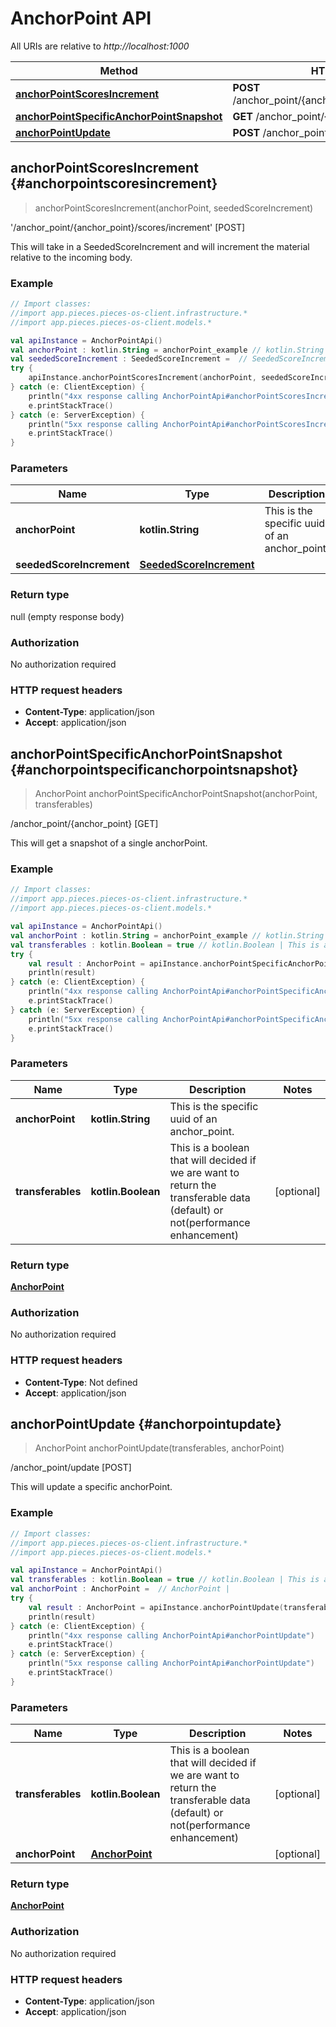 # AnchorPoint API

All URIs are relative to *http://localhost:1000*

Method | HTTP request
------------- | -------------
[**anchorPointScoresIncrement**](#anchorpointscoresincrement) | **POST** /anchor_point/\{anchor_point\}/scores/increment
[**anchorPointSpecificAnchorPointSnapshot**](#anchorpointspecificanchorpointsnapshot) | **GET** /anchor_point/\{anchor_point\}
[**anchorPointUpdate**](#anchorpointupdate) | **POST** /anchor_point/update


## **anchorPointScoresIncrement** {#anchorpointscoresincrement}
> anchorPointScoresIncrement(anchorPoint, seededScoreIncrement)

&#39;/anchor_point/\{anchor_point\}/scores/increment&#39; [POST]

This will take in a SeededScoreIncrement and will increment the material relative to the incoming body.

### Example
```kotlin
// Import classes:
//import app.pieces.pieces-os-client.infrastructure.*
//import app.pieces.pieces-os-client.models.*

val apiInstance = AnchorPointApi()
val anchorPoint : kotlin.String = anchorPoint_example // kotlin.String | This is the specific uuid of an anchor_point.
val seededScoreIncrement : SeededScoreIncrement =  // SeededScoreIncrement | 
try {
    apiInstance.anchorPointScoresIncrement(anchorPoint, seededScoreIncrement)
} catch (e: ClientException) {
    println("4xx response calling AnchorPointApi#anchorPointScoresIncrement")
    e.printStackTrace()
} catch (e: ServerException) {
    println("5xx response calling AnchorPointApi#anchorPointScoresIncrement")
    e.printStackTrace()
}
```

### Parameters

Name | Type | Description  | Notes
------------- | ------------- | ------------- | -------------
 **anchorPoint** | **kotlin.String**| This is the specific uuid of an anchor_point. |
 **seededScoreIncrement** | [**SeededScoreIncrement**](../models/SeededScoreIncrement)|  | [optional]

### Return type

null (empty response body)

### Authorization

No authorization required

### HTTP request headers

 - **Content-Type**: application/json
 - **Accept**: application/json

## **anchorPointSpecificAnchorPointSnapshot** {#anchorpointspecificanchorpointsnapshot}
> AnchorPoint anchorPointSpecificAnchorPointSnapshot(anchorPoint, transferables)

/anchor_point/\{anchor_point\} [GET]

This will get a snapshot of a single anchorPoint.

### Example
```kotlin
// Import classes:
//import app.pieces.pieces-os-client.infrastructure.*
//import app.pieces.pieces-os-client.models.*

val apiInstance = AnchorPointApi()
val anchorPoint : kotlin.String = anchorPoint_example // kotlin.String | This is the specific uuid of an anchor_point.
val transferables : kotlin.Boolean = true // kotlin.Boolean | This is a boolean that will decided if we are want to return the transferable data (default) or not(performance enhancement)
try {
    val result : AnchorPoint = apiInstance.anchorPointSpecificAnchorPointSnapshot(anchorPoint, transferables)
    println(result)
} catch (e: ClientException) {
    println("4xx response calling AnchorPointApi#anchorPointSpecificAnchorPointSnapshot")
    e.printStackTrace()
} catch (e: ServerException) {
    println("5xx response calling AnchorPointApi#anchorPointSpecificAnchorPointSnapshot")
    e.printStackTrace()
}
```

### Parameters

Name | Type | Description  | Notes
------------- | ------------- | ------------- | -------------
 **anchorPoint** | **kotlin.String**| This is the specific uuid of an anchor_point. |
 **transferables** | **kotlin.Boolean**| This is a boolean that will decided if we are want to return the transferable data (default) or not(performance enhancement) | [optional]

### Return type

[**AnchorPoint**](../models/AnchorPoint)

### Authorization

No authorization required

### HTTP request headers

 - **Content-Type**: Not defined
 - **Accept**: application/json

## **anchorPointUpdate** {#anchorpointupdate}
> AnchorPoint anchorPointUpdate(transferables, anchorPoint)

/anchor_point/update [POST]

This will update a specific anchorPoint.

### Example
```kotlin
// Import classes:
//import app.pieces.pieces-os-client.infrastructure.*
//import app.pieces.pieces-os-client.models.*

val apiInstance = AnchorPointApi()
val transferables : kotlin.Boolean = true // kotlin.Boolean | This is a boolean that will decided if we are want to return the transferable data (default) or not(performance enhancement)
val anchorPoint : AnchorPoint =  // AnchorPoint | 
try {
    val result : AnchorPoint = apiInstance.anchorPointUpdate(transferables, anchorPoint)
    println(result)
} catch (e: ClientException) {
    println("4xx response calling AnchorPointApi#anchorPointUpdate")
    e.printStackTrace()
} catch (e: ServerException) {
    println("5xx response calling AnchorPointApi#anchorPointUpdate")
    e.printStackTrace()
}
```

### Parameters

Name | Type | Description  | Notes
------------- | ------------- | ------------- | -------------
 **transferables** | **kotlin.Boolean**| This is a boolean that will decided if we are want to return the transferable data (default) or not(performance enhancement) | [optional]
 **anchorPoint** | [**AnchorPoint**](../models/AnchorPoint)|  | [optional]

### Return type

[**AnchorPoint**](../models/AnchorPoint)

### Authorization

No authorization required

### HTTP request headers

 - **Content-Type**: application/json
 - **Accept**: application/json

